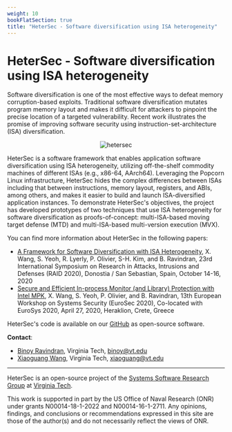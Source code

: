 ```yaml
---
weight: 10
bookFlatSection: true
title: "HeterSec - Software diversification using ISA heterogeneity"
---
```


# HeterSec - Software diversification using ISA heterogeneity

Software diversification is one of the most effective ways to defeat memory corruption-based exploits. Traditional software diversification mutates program memory layout and makes it difficult for attackers to pinpoint the precise location of a targeted vulnerability. Recent work illustrates the promise of improving software security using instruction-set-architecture (ISA) diversification.

<p align="center">
  <img src="/images/hetersec.png" alt="hetersec">
</p>

HeterSec is a software framework that enables application software diversification using ISA heterogeneity, utilizing off-the-shelf commodity machines of different ISAs (e.g., x86-64, AArch64). Leveraging the Popcorn Linux infrastructure, HeterSec hides the complex differences between ISAs including that between instructions, memory layout, registers, and ABIs, among others, and makes it easier to build and launch ISA-diversified application instances. To demonstrate HeterSec's objectives, the project has developed prototypes of two techniques that use ISA heterogeneity for software diversification as proofs-of-concept: multi-ISA-based moving target defense (MTD) and multi-ISA-based multi-version execution (MVX).

You can find more information about HeterSec in the following papers:

- [A Framework for Software Diversification with ISA Heterogeneity](https://www.ssrg.ece.vt.edu/papers/raid20.pdf), X. Wang, S. Yeoh, R. Lyerly, P. Olivier, S-H. Kim, and B. Ravindran, 23rd International Symposium on Research in Attacks, Intrusions and Defenses (RAID 2020), Donostia / San Sebastian, Spain, October 14-16, 2020
- [Secure and Efficient In-process Monitor (and Library) Protection with Intel MPK](https://www.ssrg.ece.vt.edu/papers/eurosec20.pdf), X. Wang, S. Yeoh, P. Olivier, and B. Ravindran, 13th European Workshop on Systems Security (EuroSec 2020), Co-located with EuroSys 2020, April 27, 2020, Heraklion, Crete, Greece


HeterSec's code is available on our [GitHub](https://github.com/ssrg-vt/HeterSec) as open-source software.

**Contact**:
- [Binoy Ravindran](https://ece.vt.edu/people/profile/ravindran), Virginia Tech,  binoy@vt.edu
- [Xiaoguang Wang](https://xiaoguang.wang/), Virginia Tech,  xiaoguang@vt.edu

---

HeterSec is an open-source project of the [Systems Software Research Group](https://ssrg.ece.vt.edu/) at [Virginia Tech](https://vt.edu/).

This work is supported in part by the US Office of Naval Research (ONR) under grants N00014-18-1-2022 and N00014-16-1-2711. Any opinions, findings, and conclusions or recommendations expressed in this site are those of the author(s) and do not necessarily reflect the views of ONR.
